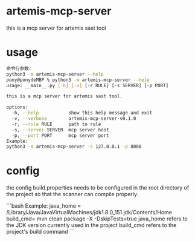 # artemis-mcp-server
this is a mcp server for artemis sast tool
# usage
```bash
命令行参数:
python3 -m artemis-mcp-server --help
pony@ponydeMBP % python3 -m artemis-mcp-server --help
usage: __main__.py [-h] [-v] [-r RULE] [-s SERVER] [-p PORT]

this is a mcp server for artemis sast tool.

options:
  -h, --help           show this help message and exit
  -v, --verbose        artemis-mcp-server-v0.1.0
  -r, --rule RULE      path to rule
  -s, --server SERVER  mcp server host
  -p, --port PORT      mcp server port
Example:
python3 -m artemis-mcp-server -s 127.0.0.1 -p 8088
```
# config
<p>the config build.properties needs to be configured in the root directory of the project so that the scanner can compile properly.</p>
```bash
Example:
java_home = /Library/Java/JavaVirtualMachines/jdk1.8.0_151.jdk/Contents/Home
build_cmd= mvn clean package -X -DskipTests=true
java_home refers to the JDK version currently used in the project
build_cmd refers to the project's build command
```
